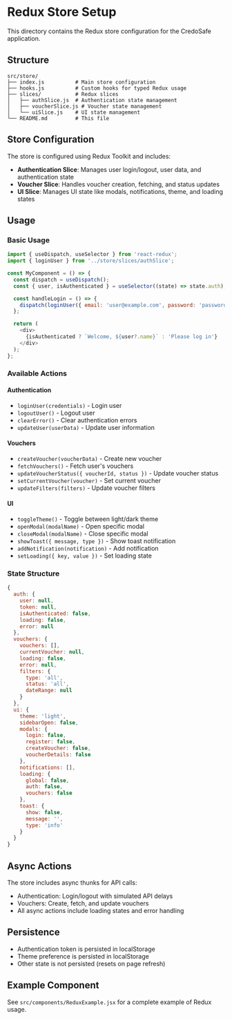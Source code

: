 # Redux Store Setup

This directory contains the Redux store configuration for the CredoSafe application.

## Structure

```
src/store/
├── index.js          # Main store configuration
├── hooks.js          # Custom hooks for typed Redux usage
├── slices/           # Redux slices
│   ├── authSlice.js  # Authentication state management
│   ├── voucherSlice.js # Voucher state management
│   └── uiSlice.js    # UI state management
└── README.md         # This file
```

## Store Configuration

The store is configured using Redux Toolkit and includes:

- **Authentication Slice**: Manages user login/logout, user data, and authentication state
- **Voucher Slice**: Handles voucher creation, fetching, and status updates
- **UI Slice**: Manages UI state like modals, notifications, theme, and loading states

## Usage

### Basic Usage

```javascript
import { useDispatch, useSelector } from 'react-redux';
import { loginUser } from '../store/slices/authSlice';

const MyComponent = () => {
  const dispatch = useDispatch();
  const { user, isAuthenticated } = useSelector((state) => state.auth);

  const handleLogin = () => {
    dispatch(loginUser({ email: 'user@example.com', password: 'password' }));
  };

  return (
    <div>
      {isAuthenticated ? `Welcome, ${user?.name}` : 'Please log in'}
    </div>
  );
};
```

### Available Actions

#### Authentication
- `loginUser(credentials)` - Login user
- `logoutUser()` - Logout user
- `clearError()` - Clear authentication errors
- `updateUser(userData)` - Update user information

#### Vouchers
- `createVoucher(voucherData)` - Create new voucher
- `fetchVouchers()` - Fetch user's vouchers
- `updateVoucherStatus({ voucherId, status })` - Update voucher status
- `setCurrentVoucher(voucher)` - Set current voucher
- `updateFilters(filters)` - Update voucher filters

#### UI
- `toggleTheme()` - Toggle between light/dark theme
- `openModal(modalName)` - Open specific modal
- `closeModal(modalName)` - Close specific modal
- `showToast({ message, type })` - Show toast notification
- `addNotification(notification)` - Add notification
- `setLoading({ key, value })` - Set loading state

### State Structure

```javascript
{
  auth: {
    user: null,
    token: null,
    isAuthenticated: false,
    loading: false,
    error: null
  },
  vouchers: {
    vouchers: [],
    currentVoucher: null,
    loading: false,
    error: null,
    filters: {
      type: 'all',
      status: 'all',
      dateRange: null
    }
  },
  ui: {
    theme: 'light',
    sidebarOpen: false,
    modals: {
      login: false,
      register: false,
      createVoucher: false,
      voucherDetails: false
    },
    notifications: [],
    loading: {
      global: false,
      auth: false,
      vouchers: false
    },
    toast: {
      show: false,
      message: '',
      type: 'info'
    }
  }
}
```

## Async Actions

The store includes async thunks for API calls:

- Authentication: Login/logout with simulated API delays
- Vouchers: Create, fetch, and update vouchers
- All async actions include loading states and error handling

## Persistence

- Authentication token is persisted in localStorage
- Theme preference is persisted in localStorage
- Other state is not persisted (resets on page refresh)

## Example Component

See `src/components/ReduxExample.jsx` for a complete example of Redux usage. 